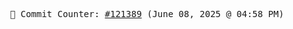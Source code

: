 <p align="center">
    <samp>
        📮 Commit Counter: <a href="https://github.com/Javascript-void0/Javascript-void0/commits/main">#121389</a> (June 08, 2025 @ 04:58 PM)
    </samp>
</p>